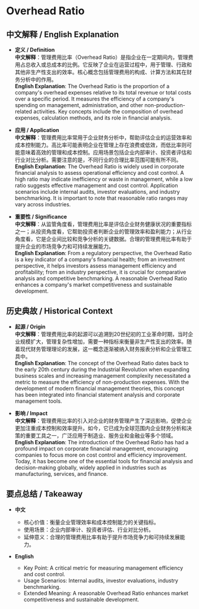 # Overhead Ratio

## 中文解释 / English Explanation

* **定义 / Definition**  
  **中文解释**：管理费用比率（Overhead Ratio）是指企业在一定期间内，管理费用占总收入或总成本的比例。它反映了企业在运营过程中，用于管理、行政和其他非生产性支出的效率。核心概念包括管理费用的构成、计算方法和其在财务分析中的作用。  
  **English Explanation**: The Overhead Ratio is the proportion of a company's overhead expenses relative to its total revenue or total costs over a specific period. It measures the efficiency of a company's spending on management, administration, and other non-production-related activities. Key concepts include the composition of overhead expenses, calculation methods, and its role in financial analysis.

* **应用 / Application**  
  **中文解释**：管理费用比率常用于企业财务分析中，帮助评估企业的运营效率和成本控制能力。高比率可能表明企业在管理上存在浪费或低效，而低比率则可能意味着高效的管理和成本控制。应用场景包括企业内部审计、投资者评估和行业对比分析。需要注意的是，不同行业的合理比率范围可能有所不同。  
  **English Explanation**: The Overhead Ratio is widely used in corporate financial analysis to assess operational efficiency and cost control. A high ratio may indicate inefficiency or waste in management, while a low ratio suggests effective management and cost control. Application scenarios include internal audits, investor evaluations, and industry benchmarking. It is important to note that reasonable ratio ranges may vary across industries.

* **重要性 / Significance**  
  **中文解释**：从监管角度看，管理费用比率是评估企业财务健康状况的重要指标之一；从投资角度看，它帮助投资者判断企业的管理效率和盈利能力；从行业角度看，它是企业间比较和竞争分析的关键数据。合理的管理费用比率有助于提升企业的市场竞争力和可持续发展能力。  
  **English Explanation**: From a regulatory perspective, the Overhead Ratio is a key indicator of a company's financial health; from an investment perspective, it helps investors assess management efficiency and profitability; from an industry perspective, it is crucial for comparative analysis and competitive benchmarking. A reasonable Overhead Ratio enhances a company's market competitiveness and sustainable development.

## 历史典故 / Historical Context

* **起源 / Origin**  
  **中文解释**：管理费用比率的起源可以追溯到20世纪初的工业革命时期，当时企业规模扩大，管理复杂性增加，需要一种指标来衡量非生产性支出的效率。随着现代财务管理理论的发展，这一概念逐渐被纳入财务报表分析和企业管理工具中。  
  **English Explanation**: The concept of the Overhead Ratio dates back to the early 20th century during the Industrial Revolution when expanding business scales and increasing management complexity necessitated a metric to measure the efficiency of non-production expenses. With the development of modern financial management theories, this concept has been integrated into financial statement analysis and corporate management tools.

* **影响 / Impact**  
  **中文解释**：管理费用比率的引入对企业的财务管理产生了深远影响，促使企业更加注重成本控制和效率提升。如今，它已成为全球范围内企业财务分析和决策的重要工具之一，广泛应用于制造业、服务业和金融业等多个领域。  
  **English Explanation**: The introduction of the Overhead Ratio has had a profound impact on corporate financial management, encouraging companies to focus more on cost control and efficiency improvement. Today, it has become one of the essential tools for financial analysis and decision-making globally, widely applied in industries such as manufacturing, services, and finance.

## 要点总结 / Takeaway

* **中文**  
  - 核心价值：衡量企业管理效率和成本控制能力的关键指标。
  - 使用场景：企业内部审计、投资者评估、行业对比分析。
  - 延伸意义：合理的管理费用比率有助于提升市场竞争力和可持续发展能力。

* **English**  
  - Key Point: A critical metric for measuring management efficiency and cost control.
  - Usage Scenarios: Internal audits, investor evaluations, industry benchmarking.
  - Extended Meaning: A reasonable Overhead Ratio enhances market competitiveness and sustainable development.
